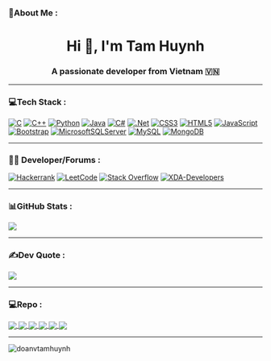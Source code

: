 ### 💫About Me :
<h1 align="center">Hi 👋, I'm Tam Huynh</h1>
<p align="center">
  <h3 align="center">A passionate developer from Vietnam 🇻🇳 </h3>
</p>

---
### 💻Tech Stack :
[![C](https://img.shields.io/badge/c-%2300599C.svg?style=flat-square&logo=c&logoColor=white)](https://www.w3schools.com/c/) [![C++](https://img.shields.io/badge/c++-%2300599C.svg?style=flat-square&logo=c%2B%2B&logoColor=white)](https://www.w3schools.com/cpp/) [![Python](https://img.shields.io/badge/python-%2300599C.svg?style=flat-square&logo=python&logoColor=white)](https://www.w3schools.com/python/) [![Java](https://img.shields.io/badge/java-%23ED8B00.svg?style=flat-square&logo=java&logoColor=white)](https://www.w3schools.com/java/) [![C#](https://img.shields.io/badge/c%23-%23239120.svg?style=flat-square&logo=c-sharp&logoColor=white)](https://www.w3schools.com/cs) [![.Net](https://img.shields.io/badge/.NET-5C2D91?style=flat-square&logo=.net&logoColor=white)](https://dotnet.microsoft.com/) [![CSS3](https://img.shields.io/badge/css3-%231572B6.svg?style=flat-square&logo=css3&logoColor=white)](https://www.w3schools.com/css/) [![HTML5](https://img.shields.io/badge/html5-%23E34F26.svg?style=flat-square&logo=html5&logoColor=white)](https://www.w3schools.com/html/) [![JavaScript](https://img.shields.io/badge/javascript-%23323330.svg?style=flat-square&logo=javascript&logoColor=%23F7DF1E)](https://www.w3schools.com/js/) [![Bootstrap](https://img.shields.io/badge/bootstrap-%23563D7C.svg?style=flat-square&logo=bootstrap&logoColor=white)](https://www.w3schools.com/bootstrap/) [![MicrosoftSQLServer](https://img.shields.io/badge/Microsoft%20SQL%20Sever-CC2927?style=flat-square&logo=microsoft%20sql%20server&logoColor=white)](https://learn.microsoft.com/sql/sql-server/) [![MySQL](https://img.shields.io/badge/mysql-%2300f.svg?style=flat-square&logo=mysql&logoColor=white)](https://www.mysql.com/) [![MongoDB](https://img.shields.io/badge/MongoDB-%234ea94b.svg?style=flat-square&logo=mongodb&logoColor=white)](https://www.mongodb.com/) 

---
### 🧑‍💻 Developer/Forums :
[![Hackerrank](https://img.shields.io/badge/-Hackerrank-2EC866?style=flat-square&logo=HackerRank&logoColor=white)](https://www.hackerrank.com/)	[![LeetCode](https://img.shields.io/badge/LeetCode-000000?style=flat-square&logo=LeetCode&logoColor=#d16c06)](https://leetcode.com/) [![Stack Overflow](https://img.shields.io/badge/-Stackoverflow-FE7A16?style=flat-square&logo=stack-overflow&logoColor=white)](https://stackoverflow.com/) [![XDA-Developers](https://img.shields.io/badge/XDA--Developers-%23AC6E2F.svg?style=flat-square&logo=XDA-Developers&logoColor=white)](https://xdaforums.com/m/doanvtamhuynh.12949444/)

---
### 📊GitHub Stats :
![](https://github-readme-stats.vercel.app/api/top-langs/?username=doanvtamhuynh&theme=radical&hide_border=false&include_all_commits=false&count_private=false&layout=compact)

---
### ✍️Dev Quote :
![](https://quotes-github-readme.vercel.app/api?type=horizontal&theme=radical)

---
### 💻Repo :
<a href="https://github.com/doanvtamhuynh/AOSP_CUSTOM_ROM_Releases">
  <!-- Change the `github-readme-stats.anuraghazra1.vercel.app` to `github-readme-stats.vercel.app`  -->
  <img align="center" src="https://github-readme-stats.anuraghazra1.vercel.app/api/pin/?username=doanvtamhuynh&repo=AOSP_CUSTOM_ROM_Releases&theme=radical" />
</a>  
<a href="https://github.com/doanvtamhuynh/Barbershop_Management">
  <!-- Change the `github-readme-stats.anuraghazra1.vercel.app` to `github-readme-stats.vercel.app`  -->
  <img align="center" src="https://github-readme-stats.anuraghazra1.vercel.app/api/pin/?username=doanvtamhuynh&repo=Barbershop_Management&theme=radical" />
</a>   
<a href="https://github.com/doanvtamhuynh/automation_multilogin">
  <!-- Change the `github-readme-stats.anuraghazra1.vercel.app` to `github-readme-stats.vercel.app`  -->
  <img align="center" src="https://github-readme-stats.anuraghazra1.vercel.app/api/pin/?username=doanvtamhuynh&repo=automation_multilogin&theme=radical" />
</a>   
<a href="https://github.com/doanvtamhuynh/petstore">
  <!-- Change the `github-readme-stats.anuraghazra1.vercel.app` to `github-readme-stats.vercel.app`  -->
  <img align="center" src="https://github-readme-stats.anuraghazra1.vercel.app/api/pin/?username=doanvtamhuynh&repo=petstore&theme=radical" />
</a>   
<a href="https://github.com/doanvtamhuynh/pixelexperience_manifest">
  <!-- Change the `github-readme-stats.anuraghazra1.vercel.app` to `github-readme-stats.vercel.app`  -->
  <img align="center" src="https://github-readme-stats.anuraghazra1.vercel.app/api/pin/?username=doanvtamhuynh&repo=pixelexperience_manifest&theme=radical" />
</a>   
<a href="https://github.com/doanvtamhuynh/RecognizeObjectInGameCandyCrush">
  <!-- Change the `github-readme-stats.anuraghazra1.vercel.app` to `github-readme-stats.vercel.app`  -->
  <img align="center" src="https://github-readme-stats.anuraghazra1.vercel.app/api/pin/?username=doanvtamhuynh&repo=RecognizeObjectInGameCandyCrush&theme=radical" />
</a>    

---
<p align="left"> <img src="https://komarev.com/ghpvc/?username=doanvtamhuynh" alt="doanvtamhuynh" /> </p>
